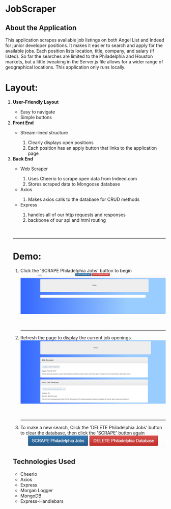 # JobScraper

## About the Application
This application scrapes available job listings on both Angel List and Indeed for junior developer positions. It makes it easier to search and apply for the available jobs. Each position lists location, title, company, and salary (if listed). So far the searches are limited to the Philadelphia and Houston markets, but a little tweaking in the Server.js file allows for a wider range of geographical locations. This application only runs locally.


<h1>Layout:</h1>
<ol>
<li><strong>User-Friendly Layout</strong></li>
<ul>
    <li>Easy to navigate</li>
    <li>Simple buttons</li>
</ul>

<li><strong>Front End</strong></li>
    <ul>
        <li>Stream-lined structure</li>
            <ol>
                <li>Clearly displays open positions</li>
                <li>Each position has an apply button that links to the application page</li>
            </ol>
    </ul>
<li><strong>Back End</strong></li>
    <ul>
        <li>Web Scraper</li>
        <ol>
            <li>Uses Cheerio to scrape open data from Indeed.com</li>
            <li>Stores scraped data to Mongoose database</li>
        </ol>
        <li>Axios</li>
        <ol>
            <li>Makes axios calls to the database for CRUD methods</li>
        </ol>
         <li>Express</li>
      <ol>
         <li>handles all of our http requests and responses</li>
         <li>backbone of our api and html routing</li>
      </ol>
    </ul>

<br>
<br>
<hr>

<h1>Demo:</h1>

<ol>

<li>Click the 'SCRAPE Philadelphia Jobs' button to begin</li>
<img src='./screenshots/emptyHome.png'>

<br>
<br>
<br>
<hr>

<li>Refresh the page to display the current job openings</li>
<img src='./screenshots/jobs.png'>

<br>
<br>
<br>
<hr>

<li>To make a new search, Click the 'DELETE Philadelphia Jobs' button to clear the database, then click the 'SCRAPE' button again</li>
<img src='./screenshots/buttons.png'>



</ol>


## Technologies Used
* Cheerio
* Axios
* Express 
* Morgan Logger
* MongoDB
* Express-Handlebars
